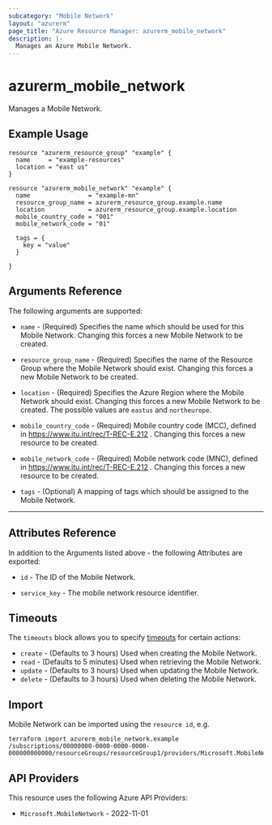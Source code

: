 ```yaml
---
subcategory: "Mobile Network"
layout: "azurerm"
page_title: "Azure Resource Manager: azurerm_mobile_network"
description: |-
  Manages an Azure Mobile Network.
---
```


# azurerm_mobile_network

Manages a Mobile Network.

## Example Usage

```hcl
resource "azurerm_resource_group" "example" {
  name     = "example-resources"
  location = "east us"
}

resource "azurerm_mobile_network" "example" {
  name                = "example-mn"
  resource_group_name = azurerm_resource_group.example.name
  location            = azurerm_resource_group.example.location
  mobile_country_code = "001"
  mobile_network_code = "01"

  tags = {
    key = "value"
  }

}
```

## Arguments Reference

The following arguments are supported:

* `name` - (Required) Specifies the name which should be used for this Mobile Network. Changing this forces a new Mobile Network to be created.

* `resource_group_name` - (Required) Specifies the name of the Resource Group where the Mobile Network should exist. Changing this forces a new Mobile Network to be created.

* `location` - (Required) Specifies the Azure Region where the Mobile Network should exist. Changing this forces a new Mobile Network to be created. The possible values are `eastus` and `northeurope`.

* `mobile_country_code` - (Required) Mobile country code (MCC), defined in https://www.itu.int/rec/T-REC-E.212 . Changing this forces a new resource to be created.

* `mobile_network_code` - (Required) Mobile network code (MNC), defined in https://www.itu.int/rec/T-REC-E.212 . Changing this forces a new resource to be created.

* `tags` - (Optional) A mapping of tags which should be assigned to the Mobile Network.

---

## Attributes Reference

In addition to the Arguments listed above - the following Attributes are exported:

* `id` - The ID of the Mobile Network.

* `service_key` - The mobile network resource identifier.

## Timeouts

The `timeouts` block allows you to specify [timeouts](https://www.terraform.io/docs/configuration/resources.html#timeouts) for certain actions:

* `create` - (Defaults to 3 hours) Used when creating the Mobile Network.
* `read` - (Defaults to 5 minutes) Used when retrieving the Mobile Network.
* `update` - (Defaults to 3 hours) Used when updating the Mobile Network.
* `delete` - (Defaults to 3 hours) Used when deleting the Mobile Network.

## Import

Mobile Network can be imported using the `resource id`, e.g.

```shell
terraform import azurerm_mobile_network.example /subscriptions/00000000-0000-0000-0000-000000000000/resourceGroups/resourceGroup1/providers/Microsoft.MobileNetwork/mobileNetworks/mobileNetwork1
```

## API Providers
<!-- This section is generated, changes will be overwritten -->
This resource uses the following Azure API Providers:

* `Microsoft.MobileNetwork` - 2022-11-01
